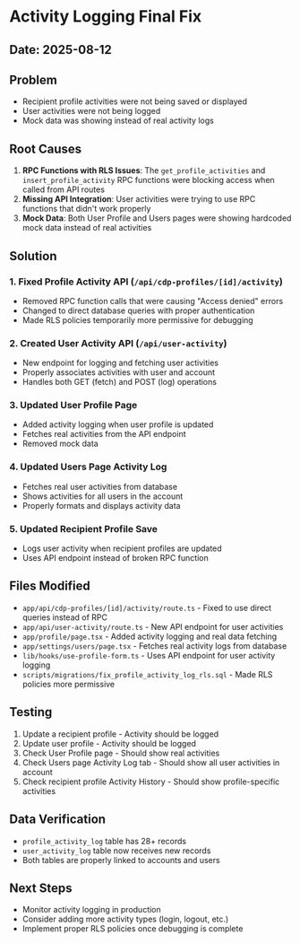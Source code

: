# Activity Logging Final Fix

## Date: 2025-08-12

## Problem
- Recipient profile activities were not being saved or displayed
- User activities were not being logged
- Mock data was showing instead of real activity logs

## Root Causes
1. **RPC Functions with RLS Issues**: The `get_profile_activities` and `insert_profile_activity` RPC functions were blocking access when called from API routes
2. **Missing API Integration**: User activities were trying to use RPC functions that didn't work properly
3. **Mock Data**: Both User Profile and Users pages were showing hardcoded mock data instead of real activities

## Solution

### 1. Fixed Profile Activity API (`/api/cdp-profiles/[id]/activity`)
- Removed RPC function calls that were causing "Access denied" errors
- Changed to direct database queries with proper authentication
- Made RLS policies temporarily more permissive for debugging

### 2. Created User Activity API (`/api/user-activity`)
- New endpoint for logging and fetching user activities
- Properly associates activities with user and account
- Handles both GET (fetch) and POST (log) operations

### 3. Updated User Profile Page
- Added activity logging when user profile is updated
- Fetches real activities from the API endpoint
- Removed mock data

### 4. Updated Users Page Activity Log
- Fetches real user activities from database
- Shows activities for all users in the account
- Properly formats and displays activity data

### 5. Updated Recipient Profile Save
- Logs user activity when recipient profiles are updated
- Uses API endpoint instead of broken RPC function

## Files Modified
- `app/api/cdp-profiles/[id]/activity/route.ts` - Fixed to use direct queries instead of RPC
- `app/api/user-activity/route.ts` - New API endpoint for user activities
- `app/profile/page.tsx` - Added activity logging and real data fetching
- `app/settings/users/page.tsx` - Fetches real activity logs from database
- `lib/hooks/use-profile-form.ts` - Uses API endpoint for user activity logging
- `scripts/migrations/fix_profile_activity_log_rls.sql` - Made RLS policies more permissive

## Testing
1. Update a recipient profile - Activity should be logged
2. Update user profile - Activity should be logged
3. Check User Profile page - Should show real activities
4. Check Users page Activity Log tab - Should show all user activities in account
5. Check recipient profile Activity History - Should show profile-specific activities

## Data Verification
- `profile_activity_log` table has 28+ records
- `user_activity_log` table now receives new records
- Both tables are properly linked to accounts and users

## Next Steps
- Monitor activity logging in production
- Consider adding more activity types (login, logout, etc.)
- Implement proper RLS policies once debugging is complete
